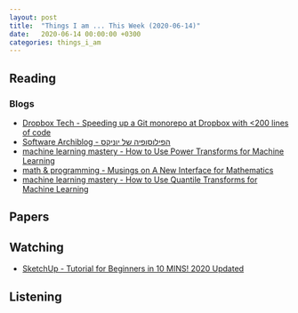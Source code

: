 ```yaml
---
layout: post
title:  "Things I am ... This Week (2020-06-14)"
date:   2020-06-14 00:00:00 +0300
categories: things_i_am
---
```


<!-- # Things I am ... This Week   -->

## Reading  

### Blogs

- [Dropbox Tech - Speeding up a Git monorepo at Dropbox with <200 lines of code][dp1]
- [Software Archiblog - הפילוסופיה של יוניקס][sa1]
- [machine learning mastery - How to Use Power Transforms for Machine Learning][mlm1]
- [math & programming - Musings on A New Interface for Mathematics][mp1]
- [machine learning mastery - How to Use Quantile Transforms for Machine Learning][mlm2]

## Papers

## Watching  

- [SketchUp - Tutorial for Beginners in 10 MINS! 2020 Updated][su1]

## Listening  

[dp1]:https://dropbox.tech/application/speeding-up-a-git-monorepo-at-dropbox-with--200-lines-of-code
[su1]:https://www.youtube.com/watch?v=qgt2s9RzvKM
[sa1]:http://www.softwarearchiblog.com/2020/05/unix-philosophy.html
[mlm1]:https://machinelearningmastery.com/power-transforms-with-scikit-learn/
[mp1]:https://jeremykun.com/2020/05/17/musings-on-a-new-interface-for-mathematics/
[mlm2]:https://machinelearningmastery.com/quantile-transforms-for-machine-learning/